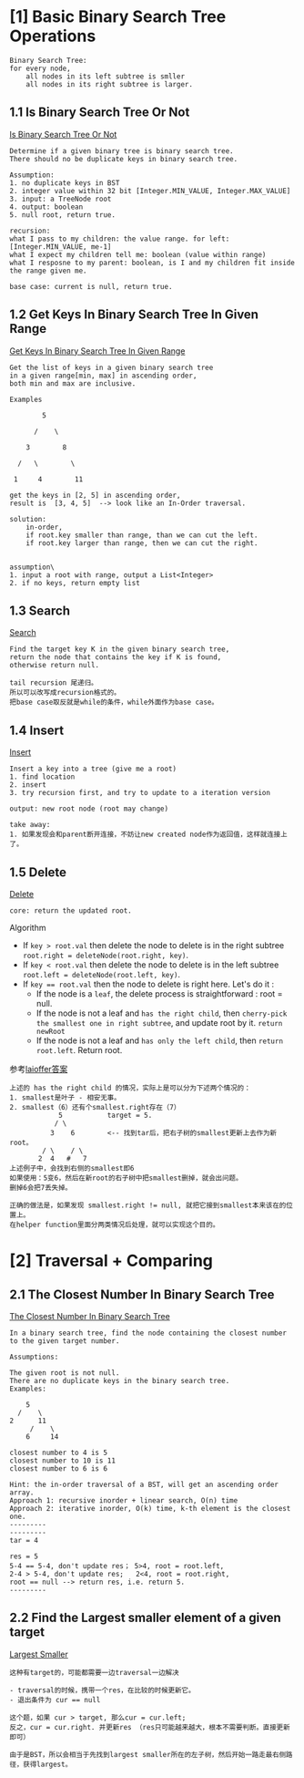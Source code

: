 # [1] Basic Binary Search Tree Operations
```
Binary Search Tree:
for every node, 
    all nodes in its left subtree is smller
    all nodes in its right subtree is larger.
```

## 1.1 Is Binary Search Tree Or Not
[Is Binary Search Tree Or Not](./checkBST.java)
```
Determine if a given binary tree is binary search tree.
There should no be duplicate keys in binary search tree.
```
```
Assumption:
1. no duplicate keys in BST
2. integer value within 32 bit [Integer.MIN_VALUE, Integer.MAX_VALUE]
3. input: a TreeNode root
4. output: boolean
5. null root, return true.
```

```
recursion:
what I pass to my children: the value range. for left: [Integer.MIN_VALUE, me-1]
what I expect my children tell me: boolean (value within range)
what I resposne to my parent: boolean, is I and my children fit inside the range given me.

base case: current is null, return true.
```

## 1.2 Get Keys In Binary Search Tree In Given Range
[Get Keys In Binary Search Tree In Given Range](./GetRange.java)

```
Get the list of keys in a given binary search tree 
in a given range[min, max] in ascending order, 
both min and max are inclusive.

Examples

        5

      /    \

    3        8

  /   \        \

 1     4        11

get the keys in [2, 5] in ascending order, 
result is  [3, 4, 5]  --> look like an In-Order traversal.

solution:
    in-order,
    if root.key smaller than range, than we can cut the left.
    if root.key larger than range, then we can cut the right.
    
```

```
assumption\
1. input a root with range, output a List<Integer>
2. if no keys, return empty list
```

## 1.3 Search
[Search](./Search.java)
```
Find the target key K in the given binary search tree, 
return the node that contains the key if K is found, 
otherwise return null.
```
```
tail recursion 尾递归。
所以可以改写成recursion格式的。
把base case取反就是while的条件，while外面作为base case。 
```

## 1.4 Insert
[Insert](./Insert.java)
```
Insert a key into a tree (give me a root)
1. find location
2. insert
3. try recursion first, and try to update to a iteration version
```

```
output: new root node (root may change)
```

```
take away:
1. 如果发现会和parent断开连接，不妨让new created node作为返回值，这样就连接上了。
```

## 1.5 Delete
[Delete](./Delete.java)
```
core: return the updated root.
```

Algorithm

- If `key > root.val` then delete the node to delete is in the right subtree `root.right = deleteNode(root.right, key)`.
- If `key < root.val` then delete the node to delete is in the left subtree `root.left = deleteNode(root.left, key)`.
- If `key == root.val` then the node to delete is right here. Let's do it :
  - If the node is a `leaf`, the delete process is straightforward : root = null.
  - If the node is not a leaf and `has the right child`, then `cherry-pick the smallest one in right subtree`, and update root by it. `return newRoot`
  - If the node is not a leaf and `has only the left child`, then `return root.left`.
    Return root.

参考[laioffer答案](https://docs.google.com/document/d/1Qimmqsz4we-YM88nSVKazlcxomsLXXOZrNdqzigExEM/edit)
```
上述的 has the right child 的情况，实际上是可以分为下述两个情况的：
1. smallest是叶子 - 相安无事。
2. smallest（6）还有个smallest.right存在（7）
            5           target = 5.
           / \
          3    6        <-- 找到tar后，把右子树的smallest更新上去作为新root。
        / \    / \
       2  4   #   7
上述例子中，会找到右侧的smallest即6
如果使用：5变6，然后在新root的右子树中把smallest删掉，就会出问题。
删掉6会把7丢失掉。

正确的做法是，如果发现 smallest.right != null, 就把它接到smallest本来该在的位置上。
在helper function里面分两类情况后处理，就可以实现这个目的。
```

# [2] Traversal + Comparing

## 2.1 The Closest Number In Binary Search Tree
[The Closest Number In Binary Search Tree](./ClosestNumberBST.java)
```
In a binary search tree, find the node containing the closest number to the given target number.

Assumptions:

The given root is not null.
There are no duplicate keys in the binary search tree.
Examples:

    5
  /    \
2      11
     /    \
    6     14

closest number to 4 is 5
closest number to 10 is 11
closest number to 6 is 6
```

```
Hint: the in-order traversal of a BST, will get an ascending order array.
Approach 1: recursive inorder + linear search, O(n) time
Approach 2: iterative inorder, O(k) time, k-th element is the closest one.
---------
---------
tar = 4

res = 5
5-4 == 5-4, don't update res； 5>4, root = root.left, 
2-4 > 5-4, don't update res;   2<4, root = root.right, 
root == null --> return res, i.e. return 5.
---------
```

## 2.2 Find the Largest smaller element of a given target
[Largest Smaller](./LargestSmaller.java)

```
这种有target的，可能都需要一边traversal一边解决

- traversal的时候，携带一个res，在比较的时候更新它。
- 退出条件为 cur == null

这个题，如果 cur > target, 那么cur = cur.left;
反之，cur = cur.right. 并更新res （res只可能越来越大，根本不需要判断。直接更新即可）

由于是BST，所以会相当于先找到largest smaller所在的左子树，然后开始一路走最右侧路径，获得largest。
```
